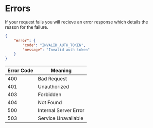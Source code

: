 # Errors

If your request fails you will recieve an error response which details the reason for the failure.

```json
{
    "error": {
        "code": "INVALID_AUTH_TOKEN",
        "message": "Invalid auth token"
    }
}
```

Error Code | Meaning
---------- | -------
400 | Bad Request 
401 | Unauthorized
403 | Forbidden 
404 | Not Found 
500 | Internal Server Error
503 | Service Unavailable